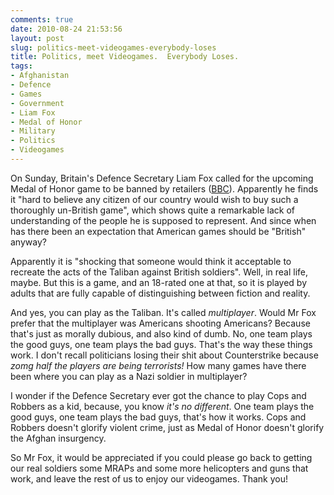 ```yaml
---
comments: true
date: 2010-08-24 21:53:56
layout: post
slug: politics-meet-videogames-everybody-loses
title: Politics, meet Videogames.  Everybody Loses.
tags:
- Afghanistan
- Defence
- Games
- Government
- Liam Fox
- Medal of Honor
- Military
- Politics
- Videogames
---
```


On Sunday, Britain's Defence Secretary Liam Fox called for the upcoming Medal of Honor game to be banned by retailers ([BBC](http://www.bbc.co.uk/news/technology-11056581)).  Apparently he finds it "hard to believe any citizen of our country would wish to buy such a thoroughly un-British game", which shows quite a remarkable lack of understanding of the people he is supposed to represent.  And since when has there been an expectation that American games should be "British" anyway?

Apparently it is "shocking that someone would think it acceptable to recreate the acts of the Taliban against British soldiers".  Well, in real life, maybe.  But this is a game, and an 18-rated one at that, so it is played by adults that are fully capable of distinguishing between fiction and reality.

And yes, you can play as the Taliban.  It's called _multiplayer_.  Would Mr Fox prefer that the multiplayer was Americans shooting Americans?  Because that's just as morally dubious, and also kind of dumb.  No, one team plays the good guys, one team plays the bad guys.  That's the way these things work.  I don't recall politicians losing their shit about Counterstrike because _zomg half the players are being terrorists!_  How many games have there been where you can play as a Nazi soldier in multiplayer?

I wonder if the Defence Secretary ever got the chance to play Cops and Robbers as a kid, because, you know _it's no different_.  One team plays the good guys, one team plays the bad guys, that's how it works.  Cops and Robbers doesn't glorify violent crime, just as Medal of Honor doesn't glorify the Afghan insurgency.

So Mr Fox, it would be appreciated if you could please go back to getting our real soldiers some MRAPs and some more helicopters and guns that work, and leave the rest of us to enjoy our videogames.  Thank you!

